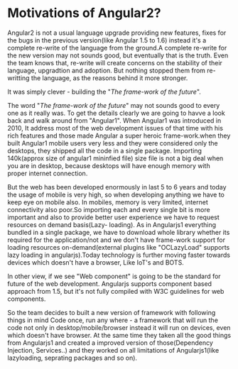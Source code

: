 # Motivations of Angular2? 

Angular2 is not a usual language upgrade providing new features, fixes for the bugs in the previous version(like Angular 1.5 to 1.6) instead it's a complete re-write of the language from the ground.A complete re-write for the new version may not sounds good, but eventually that is the truth. Even the team knows that, re-write will create concerns on the stability of their language, upgradtion and adoption. But nothing stopped them from re-writting the language, as the reasons behind it more stronger. 

It was simply clever - building the "*The frame-work of the future*".

The word "*The frame-work of the future*" may not sounds good to every one as it really was. To get the details clearly we are going to havve a look back and walk around from "Angular1". When Angular1 was introduced in 2010, It address most of the web development issues of that time with his rich features and those made Angular a super heroic frame-work.when they built Angular1 mobile users very less and they were considered only the desktops, they shipped all the code in a single package. Importing 140k(approx size of angular1 mininfied file) size file is not a big deal when you are in desktop, because desktops will have enough memory with proper internet connection. 

But the web has been developed enormously in last 5 to 6 years and today the usage of mobile is very high, so when developing anything we have to keep eye on mobile also. In mobiles, memory is very limited, internet connectivity also poor.So importing each and every single bit is more important and also to provide better user experience we have to request resources on demand basis(Lazy- loading). As in Angularjs1 everything bundled in a single package, we have to download whole library whether its required for the application/not and we don't have frame-work support for loading resources on-demand(external plugins like "OCLazyLoad" supports lazy loading in angularjs).Today technology is further moving faster towards devices which doesn't have a browser, Like IoT's and BOTS.

In other view, if we see "Web component" is going to be the standard for future of the web development. Angularjs supports component based approach from 1.5, but it's not fully compiled with W3C guidelines for web components.


So the team decides to built a new version of framework with following things in mind
Code once, run any where - a framework that will run the code not only in desktop/mobile/browser instead it will run on devices, even which doesn't have browser. At the same time they taken all the good things from Angularjs1 and created a improved version of those(Dependency Injection, Services..) and they worked on all limitations of Angularjs1(like lazyloading, seprating packages and so on).
